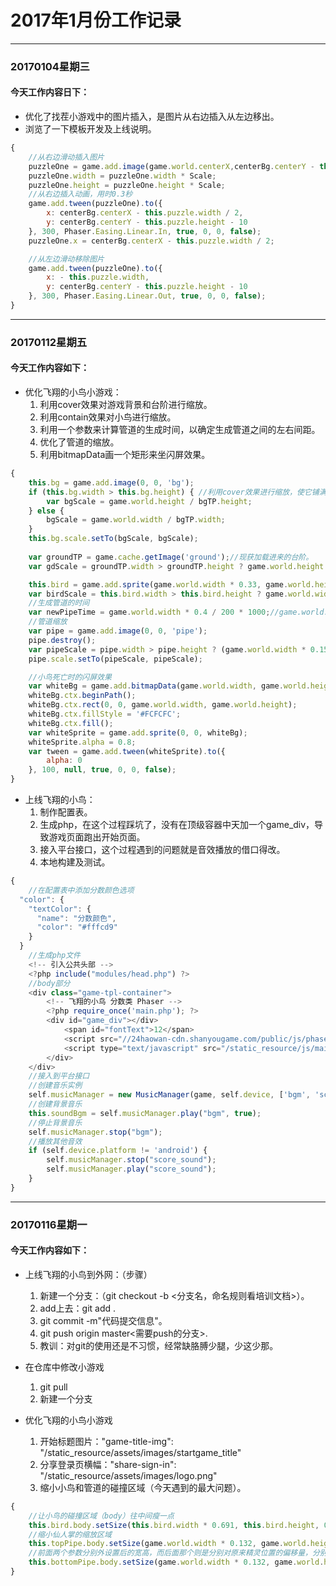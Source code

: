 # 2017年1月份工作记录 #
---
### 20170104星期三 ###
#### 今天工作内容日下： ####
- 优化了找茬小游戏中的图片插入，是图片从右边插入从左边移出。
- 浏览了一下模板开发及上线说明。
```javascript
{
	//从右边滑动插入图片
	puzzleOne = game.add.image(game.world.centerX,centerBg.centerY - this.puzzle.height - 10,firstPuzzle);
    puzzleOne.width = puzzleOne.width * Scale;
    puzzleOne.height = puzzleOne.height * Scale;
    //从右边插入动画，用时0.3秒
    game.add.tween(puzzleOne).to({
        x: centerBg.centerX - this.puzzle.width / 2,
        y: centerBg.centerY - this.puzzle.height - 10
    }, 300, Phaser.Easing.Linear.In, true, 0, 0, false);
    puzzleOne.x = centerBg.centerX - this.puzzle.width / 2;

	//从左边滑动移除图片
	game.add.tween(puzzleOne).to({
        x: - this.puzzle.width,
        y: centerBg.centerY - this.puzzle.height - 10
    }, 300, Phaser.Easing.Linear.Out, true, 0, 0, false);
}
```

---
### 20170112星期五 ###
#### 今天工作内容如下： ####
- 优化飞翔的小鸟小游戏：
	1. 利用cover效果对游戏背景和台阶进行缩放。
	2. 利用contain效果对小鸟进行缩放。
	3. 利用一个参数来计算管道的生成时间，以确定生成管道之间的左右间距。
	4. 优化了管道的缩放。
	5. 利用bitmapData画一个矩形来坐闪屏效果。

```javascript
{
	this.bg = game.add.image(0, 0, 'bg');
	if (this.bg.width > this.bg.height) { //利用cover效果进行缩放，使它铺满整个屏幕。
		var bgScale = game.world.height / bgTP.height;
	} else {
		bgScale = game.world.width / bgTP.width;
	}
	this.bg.scale.setTo(bgScale, bgScale);
	
	var groundTP = game.cache.getImage('ground');//现获加载进来的台阶。
	var gdScale = groundTP.width > groundTP.height ? game.world.height * 0.093 / groundTP.height : game.world.width / groundTP.width;

	this.bird = game.add.sprite(game.world.width * 0.33, game.world.height * 0.40, 'bird'); //鸟
	var birdScale = this.bird.width > this.bird.height ? game.world.width * 0.129 / this.bird.width : game.world.height * 0.0546 / this.bird.height;
	//生成管道的时间
	var newPipeTime = game.world.width * 0.4 / 200 * 1000;//game.world.width * 0.4是管道之间的左右距离
	//管道缩放
	var pipe = game.add.image(0, 0, 'pipe');
	pipe.destroy();
	var pipeScale = pipe.width > pipe.height ? (game.world.width * 0.153 / pipe.width) : (game.world.height * 0.544 / pipe.height);
	pipe.scale.setTo(pipeScale, pipeScale); 

	//小鸟死亡时的闪屏效果
	var whiteBg = game.add.bitmapData(game.world.width, game.world.height);
	whiteBg.ctx.beginPath();
	whiteBg.ctx.rect(0, 0, game.world.width, game.world.height);
	whiteBg.ctx.fillStyle = '#FCFCFC';
	whiteBg.ctx.fill();
	var whiteSprite = game.add.sprite(0, 0, whiteBg);
	whiteSprite.alpha = 0.8;
	var tween = game.add.tween(whiteSprite).to({
		alpha: 0
	}, 100, null, true, 0, 0, false);
}
```



- 上线飞翔的小鸟：
	1. 制作配置表。
	2. 生成php，在这个过程踩坑了，没有在顶级容器中天加一个game_div，导致游戏页面跑出开始页面。
	3. 接入平台接口，这个过程遇到的问题就是音效播放的借口得改。
	4. 本地构建及测试。

```javascript
{
	//在配置表中添加分数颜色选项
  "color": {
    "textColor": {
      "name": "分数颜色",
      "color": "#fffcd9"
    }
  }
	//生成php文件
	<!-- 引入公共头部 -->	
	<?php include("modules/head.php") ?>
	//body部分
	<div class="game-tpl-container">
		<!-- 飞翔的小鸟 分数类 Phaser -->
		<?php require_once('main.php'); ?>
		<div id="game_div"></div>
			<span id="fontText">12</span>
	        <script src="//24haowan-cdn.shanyougame.com/public/js/phaser.min.js"></script>
	        <script type="text/javascript" src="/static_resource/js/main.js?v=<?php echo Yii::app()->params['version']; ?>"></script>
    	</div>	
    </div>
	//接入到平台接口
	//创建音乐实例
	self.musicManager = new MusicManager(game, self.device, ['bgm', 'score_sound', 'fly_sound', 'hit_pipe_sound', 'gameover_sound']);
	//创建背景音乐
	this.soundBgm = self.musicManager.play("bgm", true);
	//停止背景音乐
	self.musicManager.stop("bgm");
	//播放其他音效
	if (self.device.platform != 'android') {
		self.musicManager.stop("score_sound");
		self.musicManager.play("score_sound");
	}
}
```

---
### 20170116星期一 ###
#### 今天工作内容如下： ####
- 上线飞翔的小鸟到外网：（步骤）
	1. 新建一个分支：（git checkout -b <分支名，命名规则看培训文档>）。
	2. add上去：git add .
	3. git commit -m"代码提交信息"。
	4. git push origin master<需要push的分支>.
	5. 教训：对git的使用还是不习惯，经常缺胳膊少腿，少这少那。
- 在仓库中修改小游戏
	1. git pull
	2. 新建一个分支

- 优化飞翔的小鸟小游戏
	1. 开始标题图片："game-title-img": "/static_resource/assets/images/startgame_title"
	2. 分享登录页横幅："share-sign-in": "/static_resource/assets/images/logo.png"
	3. 缩小小鸟和管道的碰撞区域（今天遇到的最大问题）。
```javascript 
{
	//让小鸟的碰撞区域（body）往中间瘦一点
	this.bird.body.setSize(this.bird.width * 0.691, this.bird.height, 0, 0);
	//缩小仙人掌的缩放区域
	this.topPipe.body.setSize(game.world.width * 0.132, game.world.height * 0.534, game.world.width * 0.010, -game.world.height * 0.005);
	//前面两个参数分别外设置后的宽高，而后面那个则是分别对原来精灵位置的偏移量，分别为x和y的偏移量，是一个相对原本位置的偏移量。
	this.bottomPipe.body.setSize(game.world.width * 0.132, game.world.height * 0.534, game.world.width * 0.010, game.world.height * 0.009);
}
```
